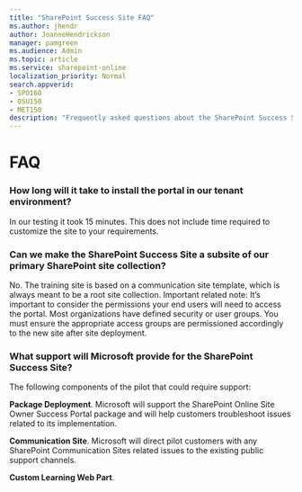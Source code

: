 ```yaml
---
title: "SharePoint Success Site FAQ"
ms.author: jhendr
author: JoanneHendrickson
manager: pamgreen
ms.audience: Admin
ms.topic: article
ms.service: sharepoint-online
localization_priority: Normal
search.appverid:
- SPO160
- OSU150
- MET150
description: "Frequently asked questions about the SharePoint Success Site solution."
---
```

# FAQ

### How long will it take to install the portal in our tenant environment?

In our testing it took 15 minutes. This does not include time required to customize the site to your requirements. 

### Can we make the SharePoint Success Site a subsite of our primary SharePoint site collection? 
No. The training site is based on a communication site template, which is always meant to be a root site collection.
Important related note: It’s important to consider the permissions your end users will need to access the portal. Most organizations have defined security or user groups. You must ensure the appropriate access groups are permissioned accordingly to the new site after site deployment.  

### What support will Microsoft provide for the SharePoint Success Site? 

The following components of the pilot that could require support:

**Package Deployment**. Microsoft will support the SharePoint Online Site Owner Success Portal package and will help customers troubleshoot issues related to its implementation.

**Communication Site**. Microsoft will direct pilot customers with any SharePoint Communication Sites related issues to the existing public support channels.

**Custom Learning Web Part**.  	




